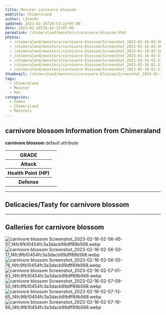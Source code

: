 ```yaml
---
title: Monster carnivore blossom
webtitle: Chimeraland
author: L3n4r0x
updated: 2023-02-16T20:53:22+07:00
date: 2023-02-16T20:42:22+07:00
permalink: /chimeraland/monsters/carnivore-blossom.html
photos:
  - /chimeraland/monsters/carnivore-blossom/Screenshot_2023-02-16-02-56-45-07_f4fc9fb10454fc3a3dacb99dff89b568.webp
  - /chimeraland/monsters/carnivore-blossom/Screenshot_2023-02-16-02-56-50-17_f4fc9fb10454fc3a3dacb99dff89b568.webp
  - /chimeraland/monsters/carnivore-blossom/Screenshot_2023-02-16-02-56-55-76_f4fc9fb10454fc3a3dacb99dff89b568.webp
  - /chimeraland/monsters/carnivore-blossom/Screenshot_2023-02-16-02-57-01-83_f4fc9fb10454fc3a3dacb99dff89b568.webp
  - /chimeraland/monsters/carnivore-blossom/Screenshot_2023-02-16-02-57-09-50_f4fc9fb10454fc3a3dacb99dff89b568.webp
  - /chimeraland/monsters/carnivore-blossom/Screenshot_2023-02-16-02-57-13-65_f4fc9fb10454fc3a3dacb99dff89b568.webp
  - /chimeraland/monsters/carnivore-blossom/Screenshot_2023-02-16-02-57-19-66_f4fc9fb10454fc3a3dacb99dff89b568.webp
thumbnail: /chimeraland/monsters/carnivore-blossom/Screenshot_2023-02-16-02-56-45-07_f4fc9fb10454fc3a3dacb99dff89b568.webp
tags:
  - Chimeraland
  - Monster
  - Pet
categories:
  - Games
  - Chimeraland
  - Monsters
---
```


<section id="bootstrap-wrapper"><link rel="stylesheet" href="https://cdn.statically.io/gh/dimaslanjaka/Web-Manajemen/40ac3225/css/bootstrap-4.5-wrapper.css"/><h2>carnivore blossom Information from Chimeraland</h2><p><b>carnivore blossom</b> default attribute <table><tr><th>GRADE</th><td></td></tr><tr><th>Attack</th><td></td></tr><tr><th>Health Point (HP)</th><td></td></tr><tr><th>Defense</th><td></td></tr></table></p><hr/><h2>Delicacies/Tasty for carnivore blossom</h2><hr/><div id="gallery"><h2>Galleries for carnivore blossom</h2><div class="row"><div class="col-lg-6 col-12"><img src="/chimeraland/monsters/carnivore-blossom/Screenshot_2023-02-16-02-56-45-07_f4fc9fb10454fc3a3dacb99dff89b568.webp" alt="carnivore blossom Screenshot_2023-02-16-02-56-45-07_f4fc9fb10454fc3a3dacb99dff89b568.webp"/></div><div class="col-lg-6 col-12"><img src="/chimeraland/monsters/carnivore-blossom/Screenshot_2023-02-16-02-56-50-17_f4fc9fb10454fc3a3dacb99dff89b568.webp" alt="carnivore blossom Screenshot_2023-02-16-02-56-50-17_f4fc9fb10454fc3a3dacb99dff89b568.webp"/></div><div class="col-lg-6 col-12"><img src="/chimeraland/monsters/carnivore-blossom/Screenshot_2023-02-16-02-56-55-76_f4fc9fb10454fc3a3dacb99dff89b568.webp" alt="carnivore blossom Screenshot_2023-02-16-02-56-55-76_f4fc9fb10454fc3a3dacb99dff89b568.webp"/></div><div class="col-lg-6 col-12"><img src="/chimeraland/monsters/carnivore-blossom/Screenshot_2023-02-16-02-57-01-83_f4fc9fb10454fc3a3dacb99dff89b568.webp" alt="carnivore blossom Screenshot_2023-02-16-02-57-01-83_f4fc9fb10454fc3a3dacb99dff89b568.webp"/></div><div class="col-lg-6 col-12"><img src="/chimeraland/monsters/carnivore-blossom/Screenshot_2023-02-16-02-57-09-50_f4fc9fb10454fc3a3dacb99dff89b568.webp" alt="carnivore blossom Screenshot_2023-02-16-02-57-09-50_f4fc9fb10454fc3a3dacb99dff89b568.webp"/></div><div class="col-lg-6 col-12"><img src="/chimeraland/monsters/carnivore-blossom/Screenshot_2023-02-16-02-57-13-65_f4fc9fb10454fc3a3dacb99dff89b568.webp" alt="carnivore blossom Screenshot_2023-02-16-02-57-13-65_f4fc9fb10454fc3a3dacb99dff89b568.webp"/></div><div class="col-lg-6 col-12"><img src="/chimeraland/monsters/carnivore-blossom/Screenshot_2023-02-16-02-57-19-66_f4fc9fb10454fc3a3dacb99dff89b568.webp" alt="carnivore blossom Screenshot_2023-02-16-02-57-19-66_f4fc9fb10454fc3a3dacb99dff89b568.webp"/></div></div></div></section>